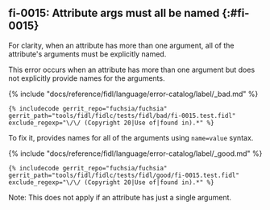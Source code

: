 ## fi-0015: Attribute args must all be named {:#fi-0015}

For clarity, when an attribute has more than one argument, all of the
attribute's arguments must be explicitly named.

This error occurs when an attribute has more than one argument but does not
explicitly provide names for the arguments.

{% include "docs/reference/fidl/language/error-catalog/label/_bad.md" %}

```fidl
{% includecode gerrit_repo="fuchsia/fuchsia" gerrit_path="tools/fidl/fidlc/tests/fidl/bad/fi-0015.test.fidl" exclude_regexp="\/\/ (Copyright 20|Use of|found in).*" %}
```

To fix it, provides names for all of the arguments using `name=value` syntax.

{% include "docs/reference/fidl/language/error-catalog/label/_good.md" %}

```fidl
{% includecode gerrit_repo="fuchsia/fuchsia" gerrit_path="tools/fidl/fidlc/tests/fidl/good/fi-0015.test.fidl" exclude_regexp="\/\/ (Copyright 20|Use of|found in).*" %}
```

Note: This does not apply if an attribute has just a single argument.
